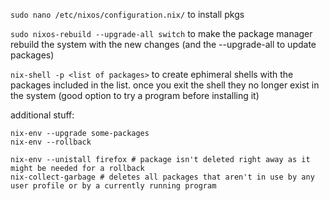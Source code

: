 `sudo nano /etc/nixos/configuration.nix/` to install pkgs

`sudo nixos-rebuild --upgrade-all switch` to make the package manager rebuild the system with the new changes (and the --upgrade-all to update packages)

`nix-shell -p <list of packages>` to create ephimeral shells with the packages included in the list. once you exit the shell they no longer exist in the system (good option to try a program before installing it)



additional stuff: 

```
nix-env --upgrade some-packages
nix-env --rollback
```

```
nix-env --unistall firefox # package isn't deleted right away as it might be needed for a rollback
nix-collect-garbage # deletes all packages that aren't in use by any user profile or by a currently running program
```
